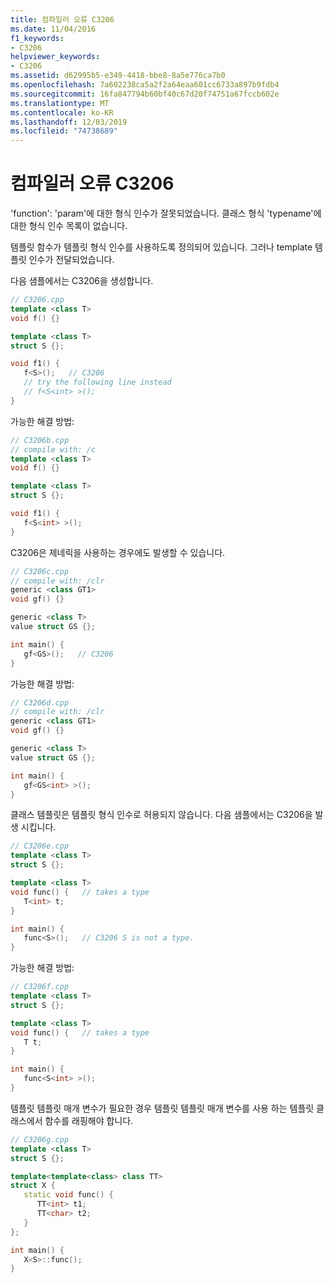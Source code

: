 ```yaml
---
title: 컴파일러 오류 C3206
ms.date: 11/04/2016
f1_keywords:
- C3206
helpviewer_keywords:
- C3206
ms.assetid: d62995b5-e349-4418-bbe8-8a5e776ca7b0
ms.openlocfilehash: 7a602238ca5a2f2a64eaa601cc6733a897b9fdb4
ms.sourcegitcommit: 16fa847794b60bf40c67d20f74751a67fccb602e
ms.translationtype: MT
ms.contentlocale: ko-KR
ms.lasthandoff: 12/03/2019
ms.locfileid: "74738689"
---
```

# <a name="compiler-error-c3206"></a>컴파일러 오류 C3206

'function': 'param'에 대한 형식 인수가 잘못되었습니다. 클래스 형식 'typename'에 대한 형식 인수 목록이 없습니다.

템플릿 함수가 템플릿 형식 인수를 사용하도록 정의되어 있습니다. 그러나 template 템플릿 인수가 전달되었습니다.

다음 샘플에서는 C3206을 생성합니다.

```cpp
// C3206.cpp
template <class T>
void f() {}

template <class T>
struct S {};

void f1() {
   f<S>();   // C3206
   // try the following line instead
   // f<S<int> >();
}
```

가능한 해결 방법:

```cpp
// C3206b.cpp
// compile with: /c
template <class T>
void f() {}

template <class T>
struct S {};

void f1() {
   f<S<int> >();
}
```

C3206은 제네릭을 사용하는 경우에도 발생할 수 있습니다.

```cpp
// C3206c.cpp
// compile with: /clr
generic <class GT1>
void gf() {}

generic <class T>
value struct GS {};

int main() {
   gf<GS>();   // C3206
}
```

가능한 해결 방법:

```cpp
// C3206d.cpp
// compile with: /clr
generic <class GT1>
void gf() {}

generic <class T>
value struct GS {};

int main() {
   gf<GS<int> >();
}
```

클래스 템플릿은 템플릿 형식 인수로 허용되지 않습니다. 다음 샘플에서는 C3206을 발생 시킵니다.

```cpp
// C3206e.cpp
template <class T>
struct S {};

template <class T>
void func() {   // takes a type
   T<int> t;
}

int main() {
   func<S>();   // C3206 S is not a type.
}
```

가능한 해결 방법:

```cpp
// C3206f.cpp
template <class T>
struct S {};

template <class T>
void func() {   // takes a type
   T t;
}

int main() {
   func<S<int> >();
}
```

템플릿 템플릿 매개 변수가 필요한 경우 템플릿 템플릿 매개 변수를 사용 하는 템플릿 클래스에서 함수를 래핑해야 합니다.

```cpp
// C3206g.cpp
template <class T>
struct S {};

template<template<class> class TT>
struct X {
   static void func() {
      TT<int> t1;
      TT<char> t2;
   }
};

int main() {
   X<S>::func();
}
```
